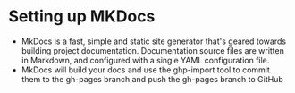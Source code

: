 # Setting up MKDocs

- MkDocs is a fast, simple and static site generator that's geared towards building project documentation. Documentation source files are written in Markdown, and configured with a single YAML configuration file.
- MkDocs will build your docs and use the ghp-import tool to commit them to the gh-pages branch and push the gh-pages branch to GitHub